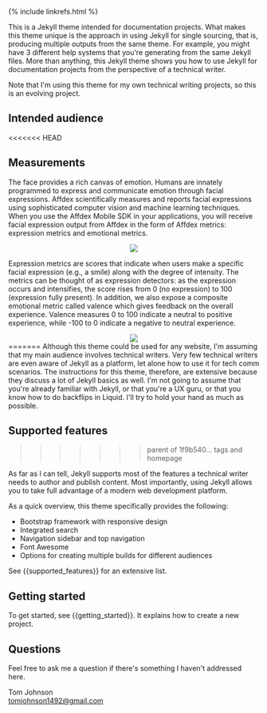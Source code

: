 {% include linkrefs.html %}

This is a Jekyll theme intended for documentation projects. What makes this theme unique is the approach in using Jekyll for single sourcing, that is, producing multiple outputs from the same theme. For example, you might have 3 different help systems that you're generating from the same Jekyll files. More than anything, this Jekyll theme shows you how to use Jekyll for documentation projects from the perspective of a technical writer. 

Note that I'm using this theme for my own technical writing projects, so this is an evolving project.

## Intended audience

<<<<<<< HEAD
<h2 id="Measurements">Measurements</h2>
<p>The face provides a rich canvas of emotion. Humans are innately programmed to express and communicate emotion through facial expressions. Affdex scientifically measures and reports facial expressions using sophisticated computer vision and machine learning techniques. When you use the Affdex Mobile SDK in your applications, you will receive facial expression output from Affdex in the form of Affdex metrics: expression metrics and emotional metrics.
</p>
<center><img src="{{ "/images/graphic1.png" | prepend: site.baseurl }}"/></center>
<p>
Expression metrics are scores that indicate when users make a specific facial expression (e.g., a smile) along with the degree of intensity. The metrics can be thought of as expression detectors: as the expression occurs and intensifies, the score rises from 0 (no expression) to 100 (expression fully present). In addition, we also expose a composite emotional metric called valence which gives feedback on the overall experience. Valence measures 0 to 100 indicate a neutral to positive experience, while -100 to 0 indicate a negative to neutral experience.
</p>

<center><img src="{{ "/images/graphic2.png" | prepend: site.baseurl }}"/></center>
=======
Although this theme could be used for any website, I'm assuming that my main audience involves technical writers. Very few technical writers are even aware of Jekyll as a platform, let alone how to use it for tech comm scenarios. The instructions for this theme, therefore, are extensive because they discuss a lot of Jekyll basics as well. I'm not going to assume that you're already familiar with Jekyll, or that you're a UX guru, or that you know how to do backflips in Liquid. I'll try to hold your hand as much as possible.

## Supported features
>>>>>>> parent of 1f9b540... tags and homepage

As far as I can tell, Jekyll supports most of the features a technical writer needs to author and publish content. Most importantly, using Jekyll allows you to take full advantage of a modern web development platform. 

As a quick overview, this theme specifically provides the following:

* Bootstrap framework with responsive design
* Integrated search
* Navigation sidebar and top navigation
* Font Awesome
* Options for creating multiple builds for different audiences

See {{supported_features}} for an extensive list.

## Getting started

To get started, see {{getting_started}}. It explains how to create a new project.

## Questions

Feel free to ask me a question if there's something I haven't addressed here. 

Tom Johnson <br /><a href="mailto:">tomjohnson1492@gmail.com</a>
